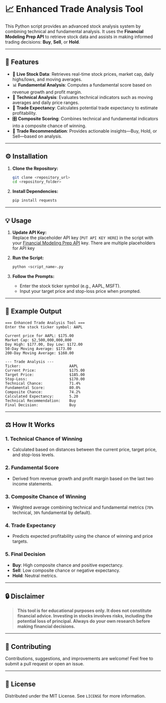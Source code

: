 
# 📈 Enhanced Trade Analysis Tool

This Python script provides an advanced stock analysis system by combining technical and fundamental analysis. 
It uses the **Financial Modeling Prep API** to retrieve stock data and assists in making informed trading decisions: 
**Buy**, **Sell**, or **Hold**.

---

## 🚀 Features

- 🔄 **Live Stock Data**: Retrieves real-time stock prices, market cap, daily highs/lows, and moving averages.
- 📊 **Fundamental Analysis**: Computes a fundamental score based on revenue growth and profit margin.
- 🧮 **Technical Analysis**: Evaluates technical indicators such as moving averages and daily price ranges.
- 🎯 **Trade Expectancy**: Calculates potential trade expectancy to estimate profitability.
- 🎛️ **Composite Scoring**: Combines technical and fundamental indicators into a composite chance of winning.
- 📝 **Trade Recommendation**: Provides actionable insights—Buy, Hold, or Sell—based on analysis.

---

## ⚙️ Installation

1. **Clone the Repository:**
   ```bash
   git clone <repository_url>
   cd <repository_folder>
   ```

2. **Install Dependencies:**
   ```bash
   pip install requests
   ```

---

## 💡 Usage

1. **Update API Key:**  
   Replace the placeholder API key (`PUT API KEY HERE`) in the script with your [Financial Modeling Prep API](https://financialmodelingprep.com/developer/docs/) key.
   There are multiple placeholders for API key

3. **Run the Script:**
   ```bash
   python <script_name>.py
   ```

4. **Follow the Prompts:**  
   - Enter the stock ticker symbol (e.g., AAPL, MSFT).  
   - Input your target price and stop-loss price when prompted.

---

## 📝 Example Output

```
=== Enhanced Trade Analysis Tool ===
Enter the stock ticker symbol: AAPL

Current price for AAPL: $175.00
Market Cap: $2,500,000,000,000
Day High: $177.00, Day Low: $172.00
50-Day Moving Average: $173.00
200-Day Moving Average: $160.00

--- Trade Analysis ---
Ticker:                      AAPL
Current Price:               $175.00
Target Price:                $185.00
Stop-Loss:                   $170.00
Technical Chance:            71.4%
Fundamental Score:           80.0%
Composite Chance:            74.2%
Calculated Expectancy:       5.20
Technical Recommendation:    Buy
Final Decision:              Buy
```

---

## ⚖️ How It Works

### 1. **Technical Chance of Winning**  
   - Calculated based on distances between the current price, target price, and stop-loss levels.

### 2. **Fundamental Score**  
   - Derived from revenue growth and profit margin based on the last two income statements.

### 3. **Composite Chance of Winning**  
   - Weighted average combining technical and fundamental metrics (`70%` technical, `30%` fundamental by default).

### 4. **Trade Expectancy**  
   - Predicts expected profitability using the chance of winning and price targets.

### 5. **Final Decision**  
   - **Buy**: High composite chance and positive expectancy.  
   - **Sell**: Low composite chance or negative expectancy.  
   - **Hold**: Neutral metrics.

---

## 🔒 Disclaimer

> **This tool is for educational purposes only. It does not constitute financial advice. Investing in stocks involves risks, including the potential loss of principal. Always do your own research before making financial decisions.**

---

## 💬 Contributing

Contributions, suggestions, and improvements are welcome! Feel free to submit a pull request or open an issue.

---

## 📜 License

Distributed under the MIT License. See `LICENSE` for more information.

